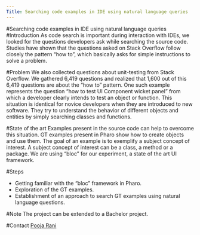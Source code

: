 ```yaml
---
Title: Searching code examples in IDE using natural language queries
---
```

#Searching code examples in IDE using natural language queries
#Introduction
As code search is important during interaction with IDEs, we looked for the questions developers ask while searching the source code.
Studies have shown that the questions asked on Stack Overflow follow closely the pattern “how to”, which basically asks for simple instructions to solve a problem. 

#Problem
We also collected questions about unit-testing from Stack Overflow. We gathered 6,419 questions and realized that 1,600 out of this 6,419  questions are about the “how to” pattern. One such example represents the question “how to test UI Component wicket panel” from which a developer clearly intends to test an object or function. This situation is identical for novice developers when they are introduced to new software. They try to understand the behavior of different objects and entities by simply searching classes and functions.

#State of the art
Examples present in the source code can help to overcome this situation. 
GT examples present in Pharo show how to create objects and use them. The goal of an example is to exemplify a subject concept of interest. A subject concept of interest can be a class, a method or a package. 
We are using “bloc” for our experiment, a state of the art UI framework.

#Steps

-  Getting familiar with the “bloc” framework in Pharo.
-  Exploration of the GT examples.
-  Establishment of an approach to search GT examples using natural language questions.

#Note
The project can be extended to a Bachelor project.


#Contact
[Pooja Rani](%base_url%/staff/Pooja-Rani)
